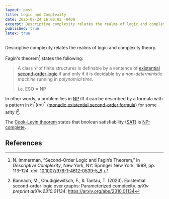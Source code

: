 ```yaml
---
layout: post
title: Logic and Complexity
date: 2025-07-24 16:00:02 -0400
excerpt: Descriptive complexity relates the realms of logic and complexity theory...
published: true
latex: true
---
```


Descriptive complexity relates the realms of logic and complexity theory.

Fagin's theorem[^1] states the following:

> A class $\mathcal{C}$ of finite structures is definable by a sentence of [existential second-order logic](https://plato.stanford.edu/entries/logic-if/supplement.html) if and only if it is decidable by a *non-deterministic machine* running in *polynomial time*.
>
> i.e. $\mathsf{ESO} = \mathsf{NP}$

In other words, a problem lies in [NP](https://en.wikipedia.org/wiki/NP_(complexity)#Formal_definition) iff it can be described by a formula with a pattern in $E_i^* (ae)^*$ ([monadic existential second-order formula](https://www-sop.inria.fr/members/Martin.Avanzini/teaching/2021/AL/slides/w2.pdf)) for some arity $i$[^2].

The [Cook-Levin theorem](https://en.wikipedia.org/wiki/Cook%E2%80%93Levin_theorem) states that boolean satisfiability ([SAT](https://en.wikipedia.org/wiki/Boolean_satisfiability_problem)) is [NP-complete](https://en.wikipedia.org/wiki/NP-completeness).

## References

[^1]:N. Immerman, “Second-Order Logic and Fagin’s Theorem,” in *Descriptive Complexity*, New York, NY: Springer New York, 1999, pp. 113–124. doi: [10.1007/978-1-4612-0539-5_8](https://doi.org/10.1007/978-1-4612-0539-5_8).
[^2]:Bannach, M., Chudigiewitsch, F., & Tantau, T. (2023). Existential second-order logic over graphs: Parameterized complexity. *arXiv preprint arXiv:2310.01134*. <https://arxiv.org/abs/2310.01134>
